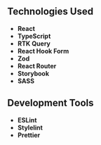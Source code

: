 ## Technologies Used

- **React**
- **TypeScript**
- **RTK Query**
- **React Hook Form**
- **Zod**
- **React Router**
- **Storybook**
- **SASS**

## Development Tools

- **ESLint**
- **Stylelint** 
- **Prettier**